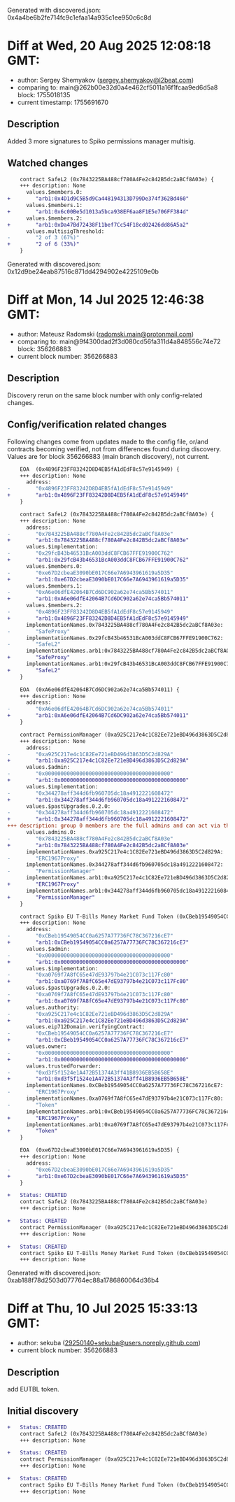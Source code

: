 Generated with discovered.json: 0x4a4be6b2fe714fc9c1efaa14a935c1ee950c6c8d

# Diff at Wed, 20 Aug 2025 12:08:18 GMT:

- author: Sergey Shemyakov (<sergey.shemyakov@l2beat.com>)
- comparing to: main@262b00e32d0a4e462cf5011a16f1fcaa9ed6d5a8 block: 1755018135
- current timestamp: 1755691670

## Description

Added 3 more signatures to Spiko permissions manager multisig.

## Watched changes

```diff
    contract SafeL2 (0x7843225BA488cf780A4Fe2c842B5dc2aBCf8A03e) {
    +++ description: None
      values.$members.0:
+        "arb1:0x4D1d9C5B5d9Ca448194313D799De374f362Bd460"
      values.$members.1:
+        "arb1:0x6c00Be5d1013a5bca938EF6aa8F1E5e706FF384d"
      values.$members.2:
+        "arb1:0xDa47Bd72438F11bef7Cc54F18cd02426dd86A5a2"
      values.multisigThreshold:
-        "2 of 3 (67%)"
+        "2 of 6 (33%)"
    }
```

Generated with discovered.json: 0x12d9be24eab87516c871dd4294902e4225109e0b

# Diff at Mon, 14 Jul 2025 12:46:38 GMT:

- author: Mateusz Radomski (<radomski.main@protonmail.com>)
- comparing to: main@9f4300dad2f3d080cd56fa311d4a848556c74e72 block: 356266883
- current block number: 356266883

## Description

Discovery rerun on the same block number with only config-related changes.

## Config/verification related changes

Following changes come from updates made to the config file,
or/and contracts becoming verified, not from differences found during
discovery. Values are for block 356266883 (main branch discovery), not current.

```diff
    EOA  (0x4896F23FF83242D8D4EB5fA1dEdF8c57e9145949) {
    +++ description: None
      address:
-        "0x4896F23FF83242D8D4EB5fA1dEdF8c57e9145949"
+        "arb1:0x4896F23FF83242D8D4EB5fA1dEdF8c57e9145949"
    }
```

```diff
    contract SafeL2 (0x7843225BA488cf780A4Fe2c842B5dc2aBCf8A03e) {
    +++ description: None
      address:
-        "0x7843225BA488cf780A4Fe2c842B5dc2aBCf8A03e"
+        "arb1:0x7843225BA488cf780A4Fe2c842B5dc2aBCf8A03e"
      values.$implementation:
-        "0x29fcB43b46531BcA003ddC8FCB67FFE91900C762"
+        "arb1:0x29fcB43b46531BcA003ddC8FCB67FFE91900C762"
      values.$members.0:
-        "0xe67D2cbeaE3090bE017C66e7A6943961619a5D35"
+        "arb1:0xe67D2cbeaE3090bE017C66e7A6943961619a5D35"
      values.$members.1:
-        "0xA6e06dfE42064B7Cd6DC902a62e74ca5Bb574011"
+        "arb1:0xA6e06dfE42064B7Cd6DC902a62e74ca5Bb574011"
      values.$members.2:
-        "0x4896F23FF83242D8D4EB5fA1dEdF8c57e9145949"
+        "arb1:0x4896F23FF83242D8D4EB5fA1dEdF8c57e9145949"
      implementationNames.0x7843225BA488cf780A4Fe2c842B5dc2aBCf8A03e:
-        "SafeProxy"
      implementationNames.0x29fcB43b46531BcA003ddC8FCB67FFE91900C762:
-        "SafeL2"
      implementationNames.arb1:0x7843225BA488cf780A4Fe2c842B5dc2aBCf8A03e:
+        "SafeProxy"
      implementationNames.arb1:0x29fcB43b46531BcA003ddC8FCB67FFE91900C762:
+        "SafeL2"
    }
```

```diff
    EOA  (0xA6e06dfE42064B7Cd6DC902a62e74ca5Bb574011) {
    +++ description: None
      address:
-        "0xA6e06dfE42064B7Cd6DC902a62e74ca5Bb574011"
+        "arb1:0xA6e06dfE42064B7Cd6DC902a62e74ca5Bb574011"
    }
```

```diff
    contract PermissionManager (0xa925C217e4c1C82Ee721eBD496d3863D5C2d829A) {
    +++ description: None
      address:
-        "0xa925C217e4c1C82Ee721eBD496d3863D5C2d829A"
+        "arb1:0xa925C217e4c1C82Ee721eBD496d3863D5C2d829A"
      values.$admin:
-        "0x0000000000000000000000000000000000000000"
+        "arb1:0x0000000000000000000000000000000000000000"
      values.$implementation:
-        "0x344278aff344d6fb960705dc18a4912221608472"
+        "arb1:0x344278aff344d6fb960705dc18a4912221608472"
      values.$pastUpgrades.0.2.0:
-        "0x344278aff344d6fb960705dc18a4912221608472"
+        "arb1:0x344278aff344d6fb960705dc18a4912221608472"
+++ description: group 0 members are the full admins and can act via this contract. other groups are used as transfer whitelists for example.
      values.admins.0:
-        "0x7843225BA488cf780A4Fe2c842B5dc2aBCf8A03e"
+        "arb1:0x7843225BA488cf780A4Fe2c842B5dc2aBCf8A03e"
      implementationNames.0xa925C217e4c1C82Ee721eBD496d3863D5C2d829A:
-        "ERC1967Proxy"
      implementationNames.0x344278aff344d6fb960705dc18a4912221608472:
-        "PermissionManager"
      implementationNames.arb1:0xa925C217e4c1C82Ee721eBD496d3863D5C2d829A:
+        "ERC1967Proxy"
      implementationNames.arb1:0x344278aff344d6fb960705dc18a4912221608472:
+        "PermissionManager"
    }
```

```diff
    contract Spiko EU T-Bills Money Market Fund Token (0xCBeb19549054CC0a6257A77736FC78C367216cE7) {
    +++ description: None
      address:
-        "0xCBeb19549054CC0a6257A77736FC78C367216cE7"
+        "arb1:0xCBeb19549054CC0a6257A77736FC78C367216cE7"
      values.$admin:
-        "0x0000000000000000000000000000000000000000"
+        "arb1:0x0000000000000000000000000000000000000000"
      values.$implementation:
-        "0xa0769f7A8fC65e47dE93797b4e21C073c117Fc80"
+        "arb1:0xa0769f7A8fC65e47dE93797b4e21C073c117Fc80"
      values.$pastUpgrades.0.2.0:
-        "0xa0769f7A8fC65e47dE93797b4e21C073c117Fc80"
+        "arb1:0xa0769f7A8fC65e47dE93797b4e21C073c117Fc80"
      values.authority:
-        "0xa925C217e4c1C82Ee721eBD496d3863D5C2d829A"
+        "arb1:0xa925C217e4c1C82Ee721eBD496d3863D5C2d829A"
      values.eip712Domain.verifyingContract:
-        "0xCBeb19549054CC0a6257A77736FC78C367216cE7"
+        "arb1:0xCBeb19549054CC0a6257A77736FC78C367216cE7"
      values.owner:
-        "0x0000000000000000000000000000000000000000"
+        "arb1:0x0000000000000000000000000000000000000000"
      values.trustedForwarder:
-        "0xd3f5f1524e1A472B51374A3ff41B8936EB5B658E"
+        "arb1:0xd3f5f1524e1A472B51374A3ff41B8936EB5B658E"
      implementationNames.0xCBeb19549054CC0a6257A77736FC78C367216cE7:
-        "ERC1967Proxy"
      implementationNames.0xa0769f7A8fC65e47dE93797b4e21C073c117Fc80:
-        "Token"
      implementationNames.arb1:0xCBeb19549054CC0a6257A77736FC78C367216cE7:
+        "ERC1967Proxy"
      implementationNames.arb1:0xa0769f7A8fC65e47dE93797b4e21C073c117Fc80:
+        "Token"
    }
```

```diff
    EOA  (0xe67D2cbeaE3090bE017C66e7A6943961619a5D35) {
    +++ description: None
      address:
-        "0xe67D2cbeaE3090bE017C66e7A6943961619a5D35"
+        "arb1:0xe67D2cbeaE3090bE017C66e7A6943961619a5D35"
    }
```

```diff
+   Status: CREATED
    contract SafeL2 (0x7843225BA488cf780A4Fe2c842B5dc2aBCf8A03e)
    +++ description: None
```

```diff
+   Status: CREATED
    contract PermissionManager (0xa925C217e4c1C82Ee721eBD496d3863D5C2d829A)
    +++ description: None
```

```diff
+   Status: CREATED
    contract Spiko EU T-Bills Money Market Fund Token (0xCBeb19549054CC0a6257A77736FC78C367216cE7)
    +++ description: None
```

Generated with discovered.json: 0xab188f78d2503d077764ec88a1786860064d36b4

# Diff at Thu, 10 Jul 2025 15:33:13 GMT:

- author: sekuba (<29250140+sekuba@users.noreply.github.com>)
- current block number: 356266883

## Description

add EUTBL token.

## Initial discovery

```diff
+   Status: CREATED
    contract SafeL2 (0x7843225BA488cf780A4Fe2c842B5dc2aBCf8A03e)
    +++ description: None
```

```diff
+   Status: CREATED
    contract PermissionManager (0xa925C217e4c1C82Ee721eBD496d3863D5C2d829A)
    +++ description: None
```

```diff
+   Status: CREATED
    contract Spiko EU T-Bills Money Market Fund Token (0xCBeb19549054CC0a6257A77736FC78C367216cE7)
    +++ description: None
```
